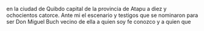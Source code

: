 en la ciudad de Quibdo capital de la provincia de Atapu a diez y ochocientos catorce. Ante mi el escenario y testigos que se nominaron para ser Don Miguel Buch vecino de ella a quien soy fe conozco y a quien que